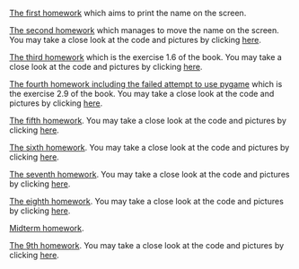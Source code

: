[The first homework](https://github.com/computationalphysics2015301110070/1st-homework/blob/master/homework1.py) which aims to print the name on the screen.

[The second homework](http://note.youdao.com/noteshare?id=98a21585fa3491c732835da82a3c943a) which manages to move the name on the screen. You may take a close look at the code and pictures by clicking [here](https://github.com/hqzhao97/2nd-homework).

[The third homework](http://note.youdao.com/noteshare?id=c429b52b320d67582c391abdd5927565) which is the exercise 1.6 of the book. You may take a close look at the code and pictures by clicking [here](https://github.com/hqzhao97/3nd-homework).

[The fourth homework including the failed attempt to use pygame](http://note.youdao.com/noteshare?id=720aab4ecf2cb7b6b50abc1fe0ee64ee) which is the exercise 2.9 of the book. You may take a close look at the code and pictures by clicking [here](https://github.com/hqzhao97/4th-homework).

[The fifth homework](http://note.youdao.com/noteshare?id=5551907d8e56851cc266744bc1fc1153). You may take a close look at the code and pictures by clicking [here](https://github.com/hqzhao97/5th-homework).

[The sixth homework](http://note.youdao.com/noteshare?id=a8e866ffb9e88ab548fcc3736353c81d). You may take a close look at the code and pictures by clicking [here](https://github.com/hqzhao97/6th-homework).


[The seventh homework](http://note.youdao.com/noteshare?id=8f3e11d5a10b7b2ccb2fbe96cb1469a9). You may take a close look at the code and pictures by clicking [here](https://github.com/hqzhao97/7th-homework).

[The eighth homework](http://note.youdao.com/noteshare?id=66fa8b35f8924dac480a0916847c536b). You may take a close look at the code and pictures by clicking [here](https://github.com/hqzhao97/8th-homework).

[Midterm homework](https://github.com/hqzhao97/midterm).

[The 9th homework](http://note.youdao.com/noteshare?id=1edc8a99bf89870b46b0f01a7ee6ddd1). You may take a close look at the code and pictures by clicking [here](https://github.com/hqzhao97/9th-homework).
